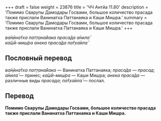 +++
draft = false
weight = 23876
title = 'ЧЧ Антйа 11.80'
description = 'Помимо Сварупы Дамодары Госвами, большое количество прасада также прислали Ванинатха Паттанаяка и Каши Мишра.'
summary = 'Помимо Сварупы Дамодары Госвами, большое количество прасада также прислали Ванинатха Паттанаяка и Каши Мишра.'
+++

_ва̄н̣ӣна̄тха пат̣т̣ана̄йака праса̄да а̄нила̄  
ка̄ш́ӣ-миш́ра анека праса̄да па̄т̣ха̄ила̄_

## Пословный перевод

_ва̄н̣ӣна̄тха_ _пат̣т̣ана̄йака_ — Ванинатха Паттанаяка; _праса̄да_ — _прасад_; _а̄нила̄_ — принес; _ка̄ш́ӣ_\-_миш́ра_ — Каши Мишра; _анека_ _праса̄да_ — различные виды _прасада_; _па̄т̣ха̄ила̄_ — послал.

## Перевод

**Помимо Сварупы Дамодары Госвами, большое количество прасада также прислали Ванинатха Паттанаяка и Каши Мишра.**
